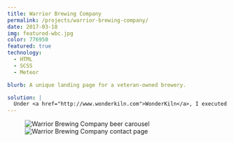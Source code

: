 ```yaml
---
title: Warrior Brewing Company
permalink: /projects/warrior-brewing-company/
date: 2017-03-18
img: featured-wbc.jpg
color: 776950
featured: true
technology:
  - HTML
  - SCSS
  - Meteor

blurb: A unique landing page for a veteran-owned brewery.

solution: |
  Under <a href="http://www.wonderkiln.com">WonderKiln</a>, I executed the landing page for Warrior Brewing company and came up with the responsive version of the site. The heavy use of textures and imagery provided a unique challenge to making sure the site worked well on mobile. Extra care was taken to deliver the smallest file sizes possible without sacrificing the design.
---
```


<figure class="projects__image-wrapper row row--full" style="background-color: #{{ page.color }}">
  <div class="projects__col--half">
    <img class="projects__image" src="{{ site.imgurl }}wbc-carousel.jpg" alt="Warrior Brewing Company beer carousel">
  </div>
  <div class="projects__col--half">
    <img class="projects__image" src="{{ site.imgurl }}wbc-contact.jpg" alt="Warrior Brewing Company contact page">
  </div>
</figure>
